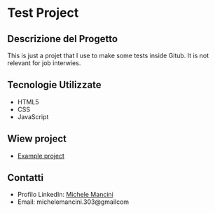 # Test Project

## Descrizione del Progetto
This is just a projet that I use to make some tests inside Gitub. 
It is not relevant for job interwies.

## Tecnologie Utilizzate
- HTML5
- CSS
- JavaScript

## Wiew project
- [Example project](https://github.com/MicheleMancini01/My-portfolio/)

## Contatti
- Profilo LinkedIn: [Michele Mancini](https://www.linkedin.com/in/michele-mancini-178600297/)
- Email: michelemancini.303@gmailcom
